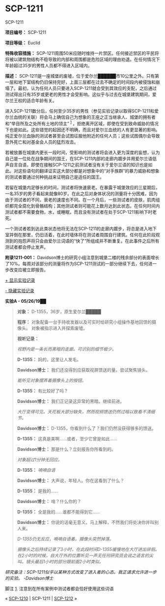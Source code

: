 # SCP-1211
                        




SCP-1211



**项目编号：** SCP-1211

**项目等级：** Euclid

**特殊收容措施：** SCP-1211周围50米应随时维持一片禁区。任何接近禁区的平民将将被以建筑物结构不稳导致的内部和周围都是危险区域的理由劝退。在任何情况下年龄超过35岁的男性人员都不得进入区域内。

**描述：** SCP-1211是一座城堡的废墟，位于爱尔兰██████市10公里之外。只有第一层和地下室结构仍旧保持完好，上面三层都在过去不确定的时间段内被侵蚀和崩塌了。最初，认为任何人员只要进入SCP-1211就会受到其效应的支配，之后通过测试得出只有35岁或更老的男性才会受影响。这似乎与过去在城堡建筑期间，爱尔兰王权的适合年龄有关。

进入SCP-1211数分后，任何至少35岁的男性（参见实验记录以取得SCP-1211和爱尔兰血统的关联）将会马上确信自己为想象的王座之正当继承人、城堡的拥有者和“举目所及之处所有土地的领主”<sup class='footnoteref'>
 <a shape='rect' class='footnoteref' id='footnoteref-1' href='javascript:;' onclick='WIKIDOT.page.utils.scrollToReference(&apos;footnote-1&apos;)'>1</a>
</sup>，拒绝离开区域，即使在受到致命威胁的情况下也是如此。这些错觉的起因还不明确，而且对爱尔兰血统的人有更显著的影响。纯正爱尔兰血脉的测试者甚至会试图征服他附近的任何人员；这些试图偶尔会导致意外死亡和对基金会人员的猛烈攻击。

若被放置在城堡内更长一段时间，受影响的测试者将会进入更为深度的妄想，认为自己是一位处在战争期间的国王，在SCP-1211内部的走廊内踱步并用爱尔兰语低声自言自语，即使在接触SCP-1211之前测试者没有关于爱尔兰语的知识也是如此。对这些语句的翻译证实这大部分都是对想象中的“对手族群”的暴力威胁和想象的测试者要通过何种挑战来证明自己是适任的国王。

若留在城堡内足够长的时间，测试者将快速衰老。在暴露于城堡效应的三星期后，一名35岁的男子看起来就像80岁。在此之后对身体状况的测量将十分困难，因为由于测试者的不同，衰老的速度也不同。在一个月后，一些测试者的皮肤，肌肉组织都完全腐化到骨骼结构；其他测试者则可能花上数月达到此状态。在任何时间内测试者都不需要食物，水，或睡眠，而且没有测试者在处于SCP-1211影响下时老死。

一个测试者若到达此类状态他将无法在SCP-1211的走廊内踱步，将总是进入地下室并倒在那里，仍旧活着，在此时墙体将在测试者周围自行建筑。任何在此阶段观测到的抱怨声将只会由爱尔兰词语的“快了”所组成并不断重复。在此事件之后所有测试者都会停止发声。

**附录1211-001：** Davidson博士的研究小组注意到城堡二楼的残余部分的表面增长了10%。每周对该部分的测量将作为SCP-1211测试的一部分继续下去，任何进一步改变应被立即报告。


<a shape='rect' class='collapsible-block-link' href='javascript:;'>+&#160;&#26174;&#31034;&#23454;&#39564;&#35760;&#24405;</a>

<a shape='rect' class='collapsible-block-link' href='javascript:;'>-&#160;&#38544;&#34255;&#23454;&#39564;&#35760;&#24405;</a>

**实验A - 05/26/19██** 


> **对象：** D-1355，36岁，原生爱尔兰█████
> 
> **程序：** 对象配备一台手持收发器以及可实时给研究小组操作基地回馈的摄像头。
对象被指示进入并探索废墟。
> 
> **视听记录：** 
> 
> *视野内是一条长而黑暗的走廊。可识别的细节极少。*
> 
> **D-1355：** 妈的，这里让人发毛。
> 
> **Davidson博士：** 我们还没得到应获取视屏馈送的量。尝试聚焦镜头。
> 
> *能听见对象摆弄着摄像头上的按钮。*
> 
> **D-1355：** 有比较好了吗？
> 
> **Davidson博士：** 我们正记录这异常的黑暗。继续前进。
> 
> *大厅变得可见。天花板大部分缺失，然而视频馈送仍然过暗以致看不清细节。*
> 
> **Davidson博士：** D-1355，你看到什么了？我们仍然没获得够多的馈送。
> 
> **D-1355：** 这真是美啊……或者，至少它曾是如此……
> 
> **Davidson博士：** 那是什么？立刻报告你所看到的。
> 
> *对象超过1分钟无回应。*
> 
> **D-1355：** *喃喃自语*
> 
> **Davidson博士：** 大声说，年轻人。你在这看到了什么？
> 
> **D-1355：** 是我的……
> 
> **Davidson博士：** 啥？什么你的？
> 
> **D-1355：** 全是我的……谁都不能得到它……
> 
> **Davidson博士：** 你说的话毫无意义。马上解释，不然我们将处决你并叫别人来。
> 
> *D-1355仍无反应，喃喃自语着。摄像头突然掉落。*
> 
> *摄像头之后持续记录了3小时，在此段时间D-1355缓慢地在大厅进出徘徊。在2小时的时候，自大厅外的位置听见一声无任何研究员会说之语言的尖叫。镜头最后1小时的部分跟前面2小时类似。*
> 

*研究备注：SCP-1211似乎以某种方式改变了进入者的心态。我正请求允许进一步的实验。 -Davidson博士* 





脚注
<a shape='rect' href='javascript:;' onclick='WIKIDOT.page.utils.scrollToReference(&apos;footnoteref-1&apos;)'>1</a>. 注意到在所有案例中测试者都会恰好使用这些词语



« [SCP-1210](/scp-1210) | SCP-1211 | <a shape='rect' class='newpage' href='/scp-1212'>SCP-1212</a> »





                    